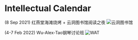 # Intellectual Calendar

(8 Sep 2021) 红燕堂海滩烧烤 + 云洞图书馆阅读之夜
![云洞图书馆](http://www.archcollege.com/wp-content/uploads/2020/08/1597053492987552.jpg)

(4-7 Feb 2022) Wu-Alex-Tao钢琴讨论班
![WAT](https://mmbiz.qpic.cn/mmbiz_png/4bRficQgeeuNFEq3IFA5yB9VApnfoWTl9U0bKfmeoHhOOUzKreZrrb6CL1wwgPYqn9ujLWHrVPVaqs7WyF85Uag/640?wx_fmt=png&tp=webp&wxfrom=5&wx_lazy=1&wx_co=1)


# 






